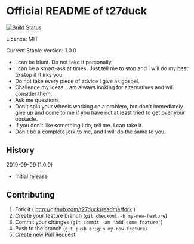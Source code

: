 # Official README of t27duck

[![Build Status](https://travis-ci.org/t27duck/readme.svg?branch=master)](https://travis-ci.org/t27duck/readme)

Licence: MIT

Current Stable Version: 1.0.0

- I can be blunt. Do not take it personally.
- I can be a smart-ass at times. Just tell me to stop and I will do my best to stop if it irks you.
- Do not take every piece of advice I give as gospel.
- Challenge my ideas. I am always looking for alternatives and will consider them.
- Ask me questions.
- Don't spin your wheels working on a problem, but don't immediately give up and come to me if you have not at least tried to get over your obstacle.
- If you don't like something I do, tell me. I can take it.
- Don't be a complete jerk to me, and I will do the same to you.

## History

2019-09-09 (1.0.0)
- Initial release

## Contributing

1. Fork it ( http://github.com/t27duck/readme/fork )
2. Create your feature branch (`git checkout -b my-new-feature`)
3. Commit your changes (`git commit -am 'Add some feature'`)
4. Push to the branch (`git push origin my-new-feature`)
5. Create new Pull Request
